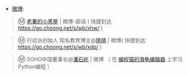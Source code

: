 - [微博](https://m.weibo.cn/):

>  Ⓜ️ [老秦的小黑屋](https://m.weibo.cn/p/1008086836d2af3ee12341aee82c55c6205a88) | 微博-超话 ( 快捷到达 https://go.choong.net/s/wb/xhw/ )

>  Ⓜ️ 行动派创始人 知名教育博主@[琦琦](https://m.weibo.cn/u/1657986390?jumpfrom=weibocom) | 微博( 快捷到达 https://go.choong.net/s/wb/xdp/ )

>  Ⓜ️ SOHO中国董事长@[潘石屹](https://m.weibo.cn/u/1182391231) | 微博  （ 在 [编程猫的海龟编辑器](https://wood.codemao.cn/) 上学习Python编程 ）
